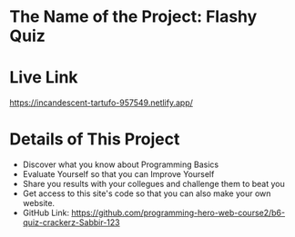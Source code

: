 # The Name of the Project: Flashy Quiz

# Live Link
https://incandescent-tartufo-957549.netlify.app/

# Details of This Project
* Discover what you know about Programming Basics
* Evaluate Yourself so that you can Improve Yourself
* Share you results with your collegues and challenge them to beat you
* Get access to this site's code so that you can also make your own website. 
* GitHub Link: https://github.com/programming-hero-web-course2/b6-quiz-crackerz-Sabbir-123

